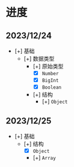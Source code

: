 # 进度

## 2023/12/24
- [+] 基础
  - [+] 数据类型
    - [+] 原始类型
      - [x] `Number`
      - [x] `BigInt`
      - [x] `Boolean`
    - [+] 结构
      - [+] `Object`

## 2023/12/25
- [+] 基础
    - [+] 结构
      - [x] `Object`
      - [+] `Array`